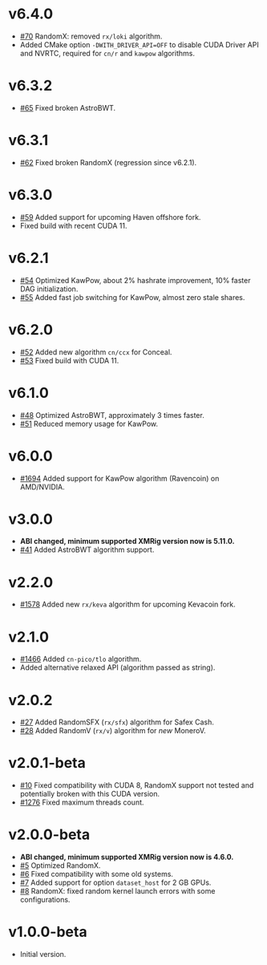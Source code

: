 # v6.4.0
- [#70](https://github.com/xmrig/xmrig-cuda/pull/70) RandomX: removed `rx/loki` algorithm.
- Added CMake option `-DWITH_DRIVER_API=OFF` to disable CUDA Driver API and NVRTC, required for `cn/r` and `kawpow` algorithms.

# v6.3.2
- [#65](https://github.com/xmrig/xmrig-cuda/pull/65) Fixed broken AstroBWT.

# v6.3.1
- [#62](https://github.com/xmrig/xmrig-cuda/pull/62) Fixed broken RandomX (regression since v6.2.1).

# v6.3.0
- [#59](https://github.com/xmrig/xmrig-cuda/pull/59) Added support for upcoming Haven offshore fork.
- Fixed build with recent CUDA 11.

# v6.2.1
- [#54](https://github.com/xmrig/xmrig-cuda/pull/54) Optimized KawPow, about 2% hashrate improvement, 10% faster DAG initialization.
- [#55](https://github.com/xmrig/xmrig-cuda/pull/55) Added fast job switching for KawPow, almost zero stale shares.

# v6.2.0
- [#52](https://github.com/xmrig/xmrig-cuda/pull/52) Added new algorithm `cn/ccx` for Conceal.
- [#53](https://github.com/xmrig/xmrig-cuda/pull/53) Fixed build with CUDA 11.

# v6.1.0
- [#48](https://github.com/xmrig/xmrig-cuda/pull/48) Optimized AstroBWT, approximately 3 times faster.
- [#51](https://github.com/xmrig/xmrig-cuda/pull/51) Reduced memory usage for KawPow.

# v6.0.0
- [#1694](https://github.com/xmrig/xmrig/pull/1694) Added support for KawPow algorithm (Ravencoin) on AMD/NVIDIA.

# v3.0.0
- **ABI changed, minimum supported XMRig version now is 5.11.0.**
- [#41](https://github.com/xmrig/xmrig-cuda/pull/41) Added AstroBWT algorithm support.

# v2.2.0
- [#1578](https://github.com/xmrig/xmrig/pull/1578) Added new `rx/keva` algorithm for upcoming Kevacoin fork.

# v2.1.0
- [#1466](https://github.com/xmrig/xmrig/pull/1466) Added `cn-pico/tlo` algorithm.
- Added alternative relaxed API (algorithm passed as string).

# v2.0.2
- [#27](https://github.com/xmrig/xmrig-cuda/pull/27) Added RandomSFX (`rx/sfx`) algorithm for Safex Cash.
- [#28](https://github.com/xmrig/xmrig-cuda/pull/28) Added RandomV (`rx/v`) algorithm for *new* MoneroV.

# v2.0.1-beta
- [#10](https://github.com/xmrig/xmrig-cuda/pull/10) Fixed compatibility with CUDA 8, RandomX support not tested and potentially broken with this CUDA version.
- [#1276](https://github.com/xmrig/xmrig/issues/1276) Fixed maximum threads count.

# v2.0.0-beta
- **ABI changed, minimum supported XMRig version now is 4.6.0.**
- [#5](https://github.com/xmrig/xmrig-cuda/pull/5) Optimized RandomX.
- [#6](https://github.com/xmrig/xmrig-cuda/issues/6) Fixed compatibility with some old systems.
- [#7](https://github.com/xmrig/xmrig-cuda/pull/7) Added support for option `dataset_host` for 2 GB GPUs.
- [#8](https://github.com/xmrig/xmrig-cuda/pull/8) RandomX: fixed random kernel launch errors with some configurations.

# v1.0.0-beta
- Initial version.
